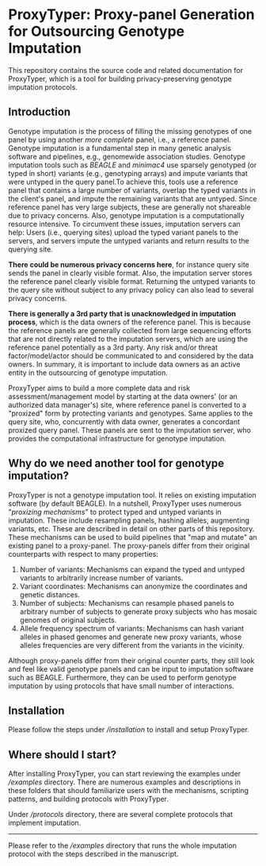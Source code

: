 # ProxyTyper: Proxy-panel Generation for Outsourcing Genotype Imputation 

This repository contains the source code and related documentation for ProxyTyper, which is a tool for building privacy-preserving genotype imputation protocols. 

## Introduction
Genotype imputation is the process of filling the missing genotypes of one panel by using another *more complete* panel, i.e., a reference panel. Genotype imputation is a fundamental step in many genetic analysis software and pipelines, e.g., genomewide association studies. Genotype imputation tools such as *BEAGLE* and *minimac4* use sparsely genotyped (or typed in short) variants (e.g., genotyping arrays) and impute variants that were untyped in the query panel.To achieve this, tools use a reference panel that contains a large number of variants, overlap the typed variants in the client's panel, and impute the remaining variants that are untyped. Since reference panel has very large subjects, these are generally not shareable due to privacy concerns. Also, genotype imputation is a computationally resource intensive. To circumvent these issues, imputation servers can help: Users (i.e., querying sites) upload the typed variant panels to the servers, and servers impute the untyped variants and return results to the querying site. 

**There could be numerous privacy concerns here**, for instance query site sends the panel in clearly visible format. Also, the imputation server stores the reference panel clearly visible format. Returning the untyped variants to the query site without subject to any privacy policy can also lead to several privacy concerns.

**There is generally a 3rd party that is unacknowledged in imputation process**, which is the data owners of the reference panel. This is because the reference panels are generally collected from large sequencing efforts that are not directly related to the imputation servers, which are using the reference panel potentially as a 3rd party. Any risk and/or threat factor/model/actor should be communicated to and considered by the data owners. In summary, it is important to include data owners as an active entity in the outsourcing of genotype imputation. 

ProxyTyper aims to build a more complete data and risk assessment/management model by starting at the data owners' (or an authorized data manager's) site, where reference panel is converted to a "proxized" form by protecting variants and genotypes. Same applies to the query site, who, concurrently with data owner, generates a concordant proxized query panel. These panels are sent to the imputation server, who provides the computational infrastructure for genotype imputation.

## Why do we need another tool for genotype imputation?
ProxyTyper is not a genotype imputation tool. It relies on existing imputation software (by default BEAGLE). In a nutshell, ProxyTyper uses numerous "*proxizing mechanisms*" to protect typed and untyped variants in imputation. These include resampling panels, hashing alleles, augmenting variants, etc. These are described in detail on other parts of this repository. These mechanisms can be used to build pipelines that "map and mutate" an existing panel to a proxy-panel. The proxy-panels differ from their original counterparts with respect to many properties:
<ol>
<li> Number of variants: Mechanisms can expand the typed and untyped variants to arbitrarily increase number of variants.
<li> Variant coordinates: Mechanisms can anonymize the coordinates and genetic distances. 
<li> Number of subjects: Mechanisms can resample phased panels to arbitrary number of subjects to generate proxy subjects who has mosaic genomes of original subjects.
<li> Allele frequency spectrum of variants: Mechanisms can hash variant alleles in phased genomes and generate new proxy variants, whose alleles frequencies are very different from the variants in the vicinity.
</ol>
Although proxy-panels differ from their original counter parts, they still look and feel like valid genotype panels and can be input to imputation software such as BEAGLE. Furthermore, they can be used to perform genotype imputation by using protocols that have small number of interactions.

## Installation
Please follow the steps under */installation* to install and setup ProxyTyper.

## Where should I start?
After installing ProxyTyper, you can start reviewing the examples under */examples* directory. There are numerous examples and descriptions in these folders that should familiarize users with the mechanisms, scripting patterns, and building protocols with ProxyTyper.

Under */protocols* directory, there are several complete protocols that implement imputation. 

---

Please refer to the */examples* directory that runs the whole imputation protocol with the steps described in the manuscript.